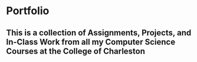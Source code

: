 # Portfolio

**This is a collection of Assignments, Projects, and In-Class Work from all my Computer Science Courses at the College of Charleston**
---------------------------------------------------------------------------------------------------------
